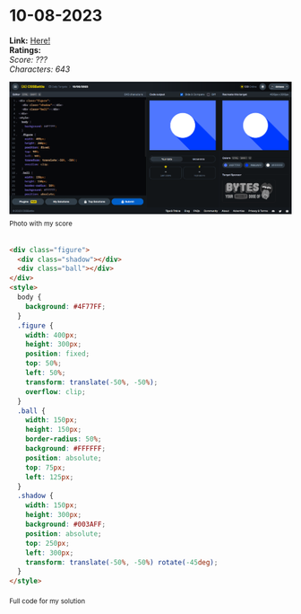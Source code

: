 # 10-08-2023

**Link:** [Here!](https://cssbattle.dev/play/Y9ClsHseHODladcRg8HD)
<br>
**Ratings:**
<br>
*Score: ???*
<br>
*Characters: 643*

![10-08-2023](/daily-targets/08-2023/10-08-2023/10-08-2023-solution.png)
<sub>Photo with my score</sub>
<br>
<br>

```html
<div class="figure">
  <div class="shadow"></div>
  <div class="ball"></div>
</div>
<style>
  body {
    background: #4F77FF;
  }
  .figure {
    width: 400px;
    height: 300px;
    position: fixed;
    top: 50%;
    left: 50%;
    transform: translate(-50%, -50%);
    overflow: clip;
  }
  .ball {
    width: 150px;
    height: 150px;
    border-radius: 50%;
    background: #FFFFFF;
    position: absolute;
    top: 75px;
    left: 125px;
  }
  .shadow {
    width: 150px;
    height: 300px;
    background: #003AFF;
    position: absolute;
    top: 250px;
    left: 300px;
    transform: translate(-50%, -50%) rotate(-45deg);
  }
</style>
```
<sub>Full code for my solution</sub>

